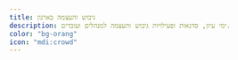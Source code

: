 ```yaml
---
title: גיבוש והעצמה בארגון
description: ימי עיון, סדנאות ופעילויות גיבוש והעצמה למנהלים ועובדים.
color: "bg-orang"
icon: "mdi:crowd"
---
```

